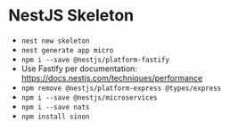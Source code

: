 # NestJS Skeleton

- `nest new skeleton`
- `nest generate app micro`
- `npm i --save @nestjs/platform-fastify`
- Use Fastify per documentation: https://docs.nestjs.com/techniques/performance
- `npm remove @nestjs/platform-express @types/express`
- `npm i --save @nestjs/microservices`
- `npm i --save nats`
- `npm install sinon`
